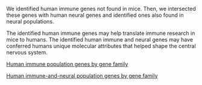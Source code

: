 We identified human immune genes not found in mice. Then, we intersected these genes with human neural genes and identified ones also found in neural populations.

The identified human immune genes may help translate immune research in mice to humans. The identified human immune and neural genes may have conferred humans unique molecular attributes that helped shape the central nervous system.

[Human immune population genes by gene family](https://github.com/KwatMDPhD/HumanGene.pro/raw/main/output/immune_population/genes_by_group.html)

[Human immune-and-neural population genes by gene family](https://github.com/KwatMDPhD/HumanGene.pro/raw/main/output/immune_neural_population/genes_by_group.html)
